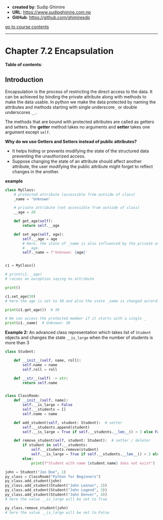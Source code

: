 - **created by**: Sudip Ghimire
- **URL**: https://www.sudipghimire.com.np
- **GitHub**: https://github.com/ghimiresdp

[go to course contents](https://github.com/ghimiresdp/python-level1/)
<hr>

# Chapter 7.2 Encapsulation

**Table of contents**:

## Introduction

Encapsulation is the process of restricting the direct access to the data.
It can be achieved by binding the private attribute along with methods to make
the data usable. In python we make the data protected by naming the attributes
and methods starting with single underscore`_` or double underscores `__`.

The methods that are bound with protected attributes are called as getters and
setters. the **getter** method takes no arguments and **setter** takes one
argument except `self`.

**Why do we use Getters and Setters instead of public attributes?**

- It helps hiding or prevents modifying the state of the structured data
  preventing the unauthorized access.
- Suppose changing the state of an attribute should affect another attribute,
  the user modifying the public attribute might forget to reflect changes in
  the another.

**example**

```python
class MyClass:
    # protected attribute (accessible from outside of class)
    _name = 'Unknown'

    # private attribute (not accessible from outside of class)
    __age = 20

    def get_age(self):
        return self.__age

    def set_age(self, age):
        self.__age = age
        # Here, the state of _name is also influenced by the private attribute
        # __age.
        self._name = f'Unknown: {age}'


c1 = MyClass()

# print(c1.__age)
# raises an exception saying no attribute

print()

c1.set_age(30)
# here the age is set to 30 and also the state _name is changed accordingly.

print(c1.get_age())  # 30

# We can access the protected member if it starts with a single _
print(c1._name)  # Unknown: 30
```

**Example 2:** An advanced class representation which takes list of
`Student` objects and changes the state `__is_large` when the number of
students is more than 3

```python
class Student:

    def __init__(self, name, roll):
        self.name = name
        self.roll = roll

    def __str__(self) -> str:
        return self.name


class ClassRoom:
    def __init__(self, name):
        self.__is_large = False
        self.__students = []
        self.name = name

    def add_student(self, student: Student):  # setter
        self.__students.append(student)
        self.__is_large = True if self.__students.__len__() > 3 else False

    def remove_student(self, student: Student):  # setter / deleter
        if student in self.__students:
            self.__students.remove(student)
            self.__is_large = True if self.__students.__len__() > 3 else False
        else:
            print(f"Student with name {student.name} does not exist")

john = Student("Jon Doe", 1)
py_class = ClassRoom("Python for Beginners")
py_class.add_student(john)
py_class.add_student(Student("John Lennon", 2))
py_class.add_student(Student("John Legend", 3))
py_class.add_student(Student("John Denver", 4))
# here the value __is_large will be set to True

py_class.remove_student(john)
# here the value __is_large will be set to False

```
